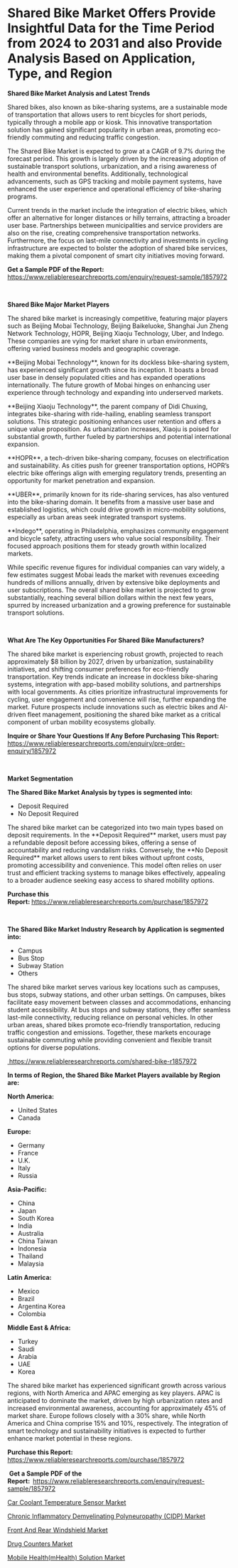 <p><h1>Shared Bike Market Offers Provide Insightful Data for the Time Period from 2024 to 2031 and also Provide Analysis Based on Application, Type, and Region</h1></p><p><strong>Shared Bike Market Analysis and Latest Trends</strong></p>
<p><p>Shared bikes, also known as bike-sharing systems, are a sustainable mode of transportation that allows users to rent bicycles for short periods, typically through a mobile app or kiosk. This innovative transportation solution has gained significant popularity in urban areas, promoting eco-friendly commuting and reducing traffic congestion.</p><p>The Shared Bike Market is expected to grow at a CAGR of 9.7% during the forecast period. This growth is largely driven by the increasing adoption of sustainable transport solutions, urbanization, and a rising awareness of health and environmental benefits. Additionally, technological advancements, such as GPS tracking and mobile payment systems, have enhanced the user experience and operational efficiency of bike-sharing programs.</p><p>Current trends in the market include the integration of electric bikes, which offer an alternative for longer distances or hilly terrains, attracting a broader user base. Partnerships between municipalities and service providers are also on the rise, creating comprehensive transportation networks. Furthermore, the focus on last-mile connectivity and investments in cycling infrastructure are expected to bolster the adoption of shared bike services, making them a pivotal component of smart city initiatives moving forward.</p></p>
<p><strong>Get a Sample PDF of the Report:&nbsp;</strong> <a href="https://www.reliableresearchreports.com/enquiry/request-sample/1857972?utm_campaign=40&utm_medium=2&utm_source=Github&utm_content=ia&utm_term=03112024&utm_id=shared-bike">https://www.reliableresearchreports.com/enquiry/request-sample/1857972</a></p>
<p>&nbsp;</p>
<p><strong>Shared Bike Major Market Players</strong></p>
<p><p>The shared bike market is increasingly competitive, featuring major players such as Beijing Mobai Technology, Beijing Baikeluoke, Shanghai Jun Zheng Network Technology, HOPR, Beijing Xiaoju Technology, Uber, and Indego. These companies are vying for market share in urban environments, offering varied business models and geographic coverage.</p><p>**Beijing Mobai Technology**, known for its dockless bike-sharing system, has experienced significant growth since its inception. It boasts a broad user base in densely populated cities and has expanded operations internationally. The future growth of Mobai hinges on enhancing user experience through technology and expanding into underserved markets.</p><p>**Beijing Xiaoju Technology**, the parent company of Didi Chuxing, integrates bike-sharing with ride-hailing, enabling seamless transport solutions. This strategic positioning enhances user retention and offers a unique value proposition. As urbanization increases, Xiaoju is poised for substantial growth, further fueled by partnerships and potential international expansion.</p><p>**HOPR**, a tech-driven bike-sharing company, focuses on electrification and sustainability. As cities push for greener transportation options, HOPR’s electric bike offerings align with emerging regulatory trends, presenting an opportunity for market penetration and expansion.</p><p>**UBER**, primarily known for its ride-sharing services, has also ventured into the bike-sharing domain. It benefits from a massive user base and established logistics, which could drive growth in micro-mobility solutions, especially as urban areas seek integrated transport systems.</p><p>**Indego**, operating in Philadelphia, emphasizes community engagement and bicycle safety, attracting users who value social responsibility. Their focused approach positions them for steady growth within localized markets.</p><p>While specific revenue figures for individual companies can vary widely, a few estimates suggest Mobai leads the market with revenues exceeding hundreds of millions annually, driven by extensive bike deployments and user subscriptions. The overall shared bike market is projected to grow substantially, reaching several billion dollars within the next few years, spurred by increased urbanization and a growing preference for sustainable transport solutions.</p></p>
<p>&nbsp;</p>
<p><strong>What Are The Key Opportunities For Shared Bike Manufacturers?</strong></p>
<p><p>The shared bike market is experiencing robust growth, projected to reach approximately $8 billion by 2027, driven by urbanization, sustainability initiatives, and shifting consumer preferences for eco-friendly transportation. Key trends indicate an increase in dockless bike-sharing systems, integration with app-based mobility solutions, and partnerships with local governments. As cities prioritize infrastructural improvements for cycling, user engagement and convenience will rise, further expanding the market. Future prospects include innovations such as electric bikes and AI-driven fleet management, positioning the shared bike market as a critical component of urban mobility ecosystems globally.</p></p>
<p><strong>Inquire or Share Your Questions If Any Before Purchasing This Report:</strong> <a href="https://www.reliableresearchreports.com/enquiry/pre-order-enquiry/1857972?utm_campaign=40&utm_medium=2&utm_source=Github&utm_content=ia&utm_term=03112024&utm_id=shared-bike">https://www.reliableresearchreports.com/enquiry/pre-order-enquiry/1857972</a></p>
<p>&nbsp;</p>
<p><strong>Market Segmentation</strong></p>
<p><strong>The Shared Bike Market Analysis by types is segmented into:</strong></p>
<p><ul><li>Deposit Required</li><li>No Deposit Required</li></ul></p>
<p><p>The shared bike market can be categorized into two main types based on deposit requirements. In the **Deposit Required** market, users must pay a refundable deposit before accessing bikes, offering a sense of accountability and reducing vandalism risks. Conversely, the **No Deposit Required** market allows users to rent bikes without upfront costs, promoting accessibility and convenience. This model often relies on user trust and efficient tracking systems to manage bikes effectively, appealing to a broader audience seeking easy access to shared mobility options.</p></p>
<p><strong>Purchase this Report:&nbsp;</strong><a href="https://www.reliableresearchreports.com/purchase/1857972?utm_campaign=40&utm_medium=2&utm_source=Github&utm_content=ia&utm_term=03112024&utm_id=shared-bike">https://www.reliableresearchreports.com/purchase/1857972</a></p>
<p>&nbsp;</p>
<p><strong>The Shared Bike Market Industry Research by Application is segmented into:</strong></p>
<p><ul><li>Campus</li><li>Bus Stop</li><li>Subway Station</li><li>Others</li></ul></p>
<p><p>The shared bike market serves various key locations such as campuses, bus stops, subway stations, and other urban settings. On campuses, bikes facilitate easy movement between classes and accommodations, enhancing student accessibility. At bus stops and subway stations, they offer seamless last-mile connectivity, reducing reliance on personal vehicles. In other urban areas, shared bikes promote eco-friendly transportation, reducing traffic congestion and emissions. Together, these markets encourage sustainable commuting while providing convenient and flexible transit options for diverse populations.</p></p>
<p><a href="https://www.reliableresearchreports.com/shared-bike-r1857972?utm_campaign=40&utm_medium=2&utm_source=Github&utm_content=ia&utm_term=03112024&utm_id=shared-bike">&nbsp;https://www.reliableresearchreports.com/shared-bike-r1857972</a></p>
<p><strong>In terms of Region, the Shared Bike Market Players available by Region are:</strong></p>
<p>
    <p> <strong> North America: </strong>
        <ul>
            <li>United States</li>
            <li>Canada</li>
        </ul>
        </p> 
    <p> <strong> Europe: </strong>
        <ul>
            <li>Germany</li>
            <li>France</li>
            <li>U.K.</li>
            <li>Italy</li>
            <li>Russia</li>
        </ul>
        </p> 
    <p> <strong> Asia-Pacific: </strong>
        <ul>
            <li>China</li>
            <li>Japan</li>
            <li>South Korea</li>
            <li>India</li>
            <li>Australia</li>
            <li>China Taiwan</li>
            <li>Indonesia</li>
            <li>Thailand</li>
            <li>Malaysia</li>
        </ul>
        </p> 
    <p> <strong> Latin America: </strong>
        <ul>
            <li>Mexico</li>
            <li>Brazil</li>
            <li>Argentina Korea</li>
            <li>Colombia</li>
        </ul>
        </p> 
    <p> <strong> Middle East & Africa: </strong>
        <ul>
            <li>Turkey</li>
            <li>Saudi</li>
            <li>Arabia</li>
            <li>UAE</li>
            <li>Korea</li>
        </ul>
    </p>
    </p>
<p><p>The shared bike market has experienced significant growth across various regions, with North America and APAC emerging as key players. APAC is anticipated to dominate the market, driven by high urbanization rates and increased environmental awareness, accounting for approximately 45% of market share. Europe follows closely with a 30% share, while North America and China comprise 15% and 10%, respectively. The integration of smart technology and sustainability initiatives is expected to further enhance market potential in these regions.</p></p>
<p><strong>Purchase this Report: </strong><a href="https://www.reliableresearchreports.com/purchase/1857972?utm_campaign=40&utm_medium=2&utm_source=Github&utm_content=ia&utm_term=03112024&utm_id=shared-bike">https://www.reliableresearchreports.com/purchase/1857972</a></p>
<p>&nbsp;<strong>Get a Sample PDF of the Report:&nbsp;&nbsp;</strong><a href="https://www.reliableresearchreports.com/enquiry/request-sample/1857972?utm_campaign=40&utm_medium=2&utm_source=Github&utm_content=ia&utm_term=03112024&utm_id=shared-bike">https://www.reliableresearchreports.com/enquiry/request-sample/1857972</a></p>
<p><strong></strong></p>
<p><p><a href="https://github.com/alespiliffe/Market-Research-Report-List-1/blob/main/car-coolant-temperature-sensor-market.md?utm_campaign=40&utm_medium=2&utm_source=Github&utm_content=ia&utm_term=03112024&utm_id=shared-bike">Car Coolant Temperature Sensor Market</a></p><p><a href="https://issuu.com/reportprime-2/docs/chronic-inflammatory-demyelinating-_474d63002fbdd7?utm_campaign=40&utm_medium=2&utm_source=Github&utm_content=ia&utm_term=03112024&utm_id=shared-bike">Chronic Inflammatory Demyelinating Polyneuropathy (CIDP) Market</a></p><p><a href="https://github.com/darcy8m10dupre/Market-Research-Report-List-1/blob/main/front-and-rear-windshield-market.md?utm_campaign=40&utm_medium=2&utm_source=Github&utm_content=ia&utm_term=03112024&utm_id=shared-bike">Front And Rear Windshield Market</a></p><p><a href="https://www.linkedin.com/pulse/drug-counters-market-size-share-competitive-landscape-trend-fyo0f?utm_campaign=40&utm_medium=2&utm_source=Github&utm_content=ia&utm_term=03112024&utm_id=shared-bike">Drug Counters Market</a></p><p><a href="https://issuu.com/reportprime-2/docs/mobile-healthmhealth-solution-marke_5ab25241f62f5c?utm_campaign=40&utm_medium=2&utm_source=Github&utm_content=ia&utm_term=03112024&utm_id=shared-bike">Mobile Health(mHealth) Solution Market</a></p></p>
